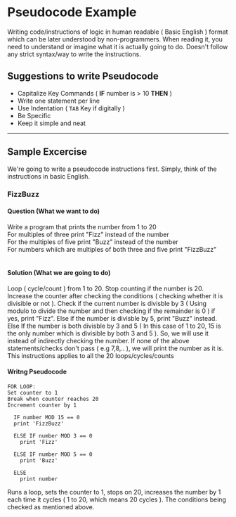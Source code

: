 # Pseudocode Example
Writing code/instructions of logic in human readable ( Basic English ) format which can be later understood by non-programmers. When reading it, you need to understand or imagine what it is actually going to do. Doesn't follow any strict syntax/way to write the instructions. 

## Suggestions to write Pseudocode

* Capitalize Key Commands ( **IF** number is > 10 **THEN** )
* Write one statement per line
* Use Indentation ( `TAB` Key if digitally )
* Be Specific
* Keep it simple and neat

<hr>

## Sample Excercise
We're going to write a pseudocode instructions first. Simply, think of the instructions in basic English.

### FizzBuzz
#### Question (What we want to do)
Write a program that prints the number from 1 to 20<br>
For multiples of three print "Fizz" instead of the number<br>
For the multiples of five print "Buzz" instead of the number<br>
For numbers whiich are multiples of both three and five print "FizzBuzz"<br><br>
#### Solution (What we are going to do)
Loop ( cycle/count ) from 1 to 20. Stop counting if the number is 20. Increase the counter after checking the conditions ( checking whether it is divisible or not ). Check if the current number is divisble by 3 ( Using modulo to divide the number and then checking if the remainder is 0 ) if yes, print "Fizz". Else if the number is divisble by 5, print "Buzz" instead. Else If the number is both divisble by 3 and 5 ( In this case of 1 to 20, 15 is the only number which is divisible by both 3 and 5 ). So, we will use it instead of indirectly checking the number. If none of the above statements/checks don't pass ( e.g 7,8,.. ), we will print the number as it is. This instructions applies to all the 20 loops/cycles/counts
<br>
#### Writng Pseudocode
```
FOR LOOP:
Set counter to 1
Break when counter reaches 20
Increment counter by 1

  IF number MOD 15 == 0
  print 'FizzBuzz'

  ELSE IF number MOD 3 == 0
    print 'Fizz'
    
  ELSE IF number MOD 5 == 0
    print 'Buzz'
    
  ELSE
    print number
```

Runs a loop, sets the counter to 1, stops on 20, increases the number by 1 each time it cycles ( 1 to 20, which means 20 cycles ). The conditions being checked as mentioned above.
